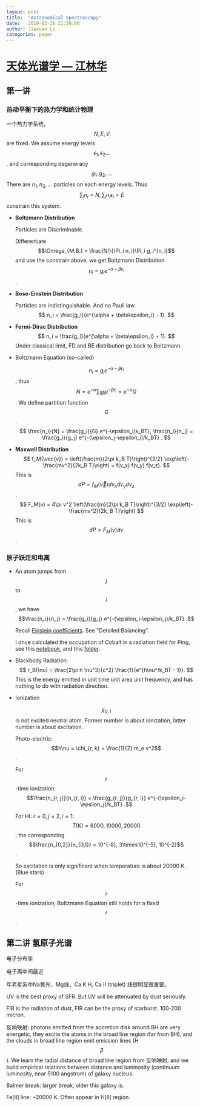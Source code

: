 ```yaml
---
layout: post
title:  "Astronomical Spectroscopy"
date:   2019-02-18 21:38:00
author: Jiaxuan Li
categories: paper
---
```

# [天体光谱学 — 江林华](http://kiaa.pku.edu.cn/~jiang/teaching.html#teach=class3)

## 第一讲

### 热动平衡下的热力学和统计物理

一个热力学系统，$$N, E, V$$ are fixed. We assume energy levels $$\epsilon_1, \epsilon_2…$$ , and corresponding degeneracy $$g_1, g_2, …$$ There are $n_1, n_2, ...$ particles on each energy levels. Thus $$\sum_i n_i = N, \sum_i n_i \epsilon_i = E$$ constrain this system.

- **Boltzmann Distribution**

  Particles are Discriminable. 

  Differentiate $$\Omega_{M.B.} = \frac{N!}{\Pi_i n_i}\Pi_i g_i^{n_i}$$ and use the constrain above, we get Boltzmann Distribution. $$n_i = g_i e^{- \alpha - \beta\epsilon_i}$$.

- **Bose-Einstein Distribution**

  Particles are indistinguishable. And no Pauli law.
  $$
  n_i = \frac{g_i}{e^{\alpha + \beta\epsilon_i} - 1}.
  $$

- **Fermi-Dirac Distribution**
  $$
  n_i = \frac{g_i}{e^{\alpha + \beta\epsilon_i} + 1}.
  $$
  Under classical limit, FD and BE distribution go back to Boltzmann.

- Boltzmann Equation (so-called)

  $$n_i = g_i e^{- \alpha - \beta\epsilon_i}$$, thus $$N = e^{-\alpha} \sum_i g_i e^{-\beta \epsilon_i} = e^{-\alpha} G$$. We define partition function $$G$$. 
  $$
  \frac{n_i}{N} = \frac{g_i}{G} e^{-\epsilon_i/k_BT}, \frac{n_i}{n_j} = \frac{g_i}{g_j} e^{-(\epsilon_j-\epsilon_i)/k_BT} .
  $$

- **Maxwell Distribution**
  $$
  f_M(\vec{v}) = \left(\frac{m}{2\pi k_B T}\right)^{3/2} \exp\left(-\frac{mv^2}{2k_B T}\right) = f(v_x) f(v_y) f(v_z).
  $$
  This is $$dP = f_M(\vec{v}) dv_x dv_y dv_z$$.
  $$
  F_M(v) = 4\pi v^2 \left(\frac{m}{2\pi k_B T}\right)^{3/2} \exp\left(-\frac{mv^2}{2k_B T}\right)
  $$
  This is $$dP = F_M(v) dv$$.

### 原子跃迁和电离

- An atom jumps from $$j$$ to $$i$$, we have ​$$\frac{n_i}{n_j} = \frac{g_i}{g_j} e^{-(\epsilon_i-\epsilon_j)/k_BT} .$$

  Recall [Einstein coefficients](https://en.wikipedia.org/wiki/Einstein_coefficients). See "Detailed Balancing". 

  I once calculated the occupation of Cobalt in a radiation field for Ping, see this [notebook](https://nbviewer.jupyter.org/github/astroJacobLi/astro-ph/blob/master/Ping/Cobalt.ipynb), and this [folder](https://github.com/AstroJacobLi/astro-ph/tree/master/Ping).  

- Blackbody Radiation: 
  $$
  r_B(\nu) = \frac{2\pi h \nu^3}{c^2} \frac{1}{e^{h\nu^/k_BT - 1}}.
  $$
  This is the energy emitted in unit time unit area unit frequency, and has nothing to do with radiation direction.

- Ionization

  $$\chi_{0, 1}$$ Is not excited neutral atom. Former number is about ionization, latter number is about excitation.

  Photo-electric: $$h\nu = \chi_{r, k} + \frac{1}{2} m_e v^2$$.

  For $$r$$-time ionization: $$\frac{n_{r, j}}{n_{r, i}} = \frac{g_{r, j}}{g_{r, i}} e^{-(\epsilon_i-\epsilon_j)/k_BT} .$$

  For HI: $r=0, j=2, i=1$: $$T(\text{K}) = 6000, 10000, 20000$$, the corresponding $$\frac{n_{0,2}}{n_{0,1}} = 10^{-8}, 3\times10^{-5}, 10^{-2}$$.

  So excitation is only significant when temperature is about 20000 K. (Blue stars)

  For $$r$$-time ionization, Boltzmann Equation still holds for a fixed $$r$$.



## 第二讲 氢原子光谱

电子分布率 

电子离中间最近

年老星系中Na黄光，Mg线，Ca K H, Ca II (triplet) 线很明显很重要。

UV is the best proxy of SFR. But UV will be attenuated by dust seriously. 

FIR is the radiation of dust, FIR can be the proxy of starburst. 100-200 micron.

反响映射: photons emitted from the accretion disk around BH are very energetic, they excite the atoms in the broad line region (far from BH), and the clouds in broad line region emit emission lines (H$$\beta$$). We learn the radial distance of broad line region from 反响映射, and we build empirical relations between distance and luminosity (continuum luminosity, near 5100 angstrom) of galaxy nucleus.  

Balmer break: larger break, older this galaxy is.

Fe[II] line: ~20000 K. Often appear in H[II] region.